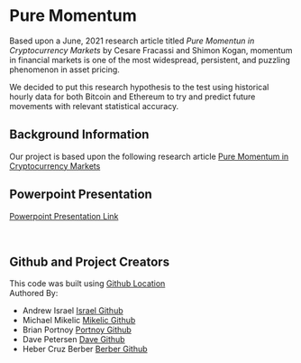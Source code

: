 # Pure Momentum 
Based upon a June, 2021 research article titled *Pure Momentun in Cryptocurrency Markets* by Cesare Fracassi and Shimon Kogan, momentum in financial markets is one of the most widespread, persistent, and puzzling phenomenon in asset pricing.  

We decided to put this research hypothesis to the test using historical hourly data for both Bitcoin and Ethereum to try and predict future movements with relevant statistical accuracy.  

## Background Information
Our project is based upon the following research article [Pure Momentum in Cryptocurrency Markets](https://assets.ctfassets.net/c5bd0wqjc7v0/4RzmvaUG64ixNPXWuZGXbo/7115cc7bef963d2ff5abbacf879f5b1e/SSRN-id4138685.pdf)

## Powerpoint Presentation
[Powerpoint Presentation Link](https://docs.google.com/presentation/d/18NjzrryTQjl3WhjnqxR0_M_2_xWZ1ovKL0NzKaoA3ew/edit#slide=id.g16e1fa2dbff_1_0)

<br>

## Github and Project Creators
This code was built using [Github Location](https://github.com/aisrael17/pure-momentum)
<br>
Authored By:
- Andrew Israel [Israel Github](https://github.com/aisrael17)
- Michael Mikelic [Mikelic Github](https://github.com/michaelmikelic)
- Brian Portnoy [Portnoy Github](https://github.com/mbfm24)
- Dave Petersen [Dave Github](https://github.com/davepetersen)
- Heber Cruz Berber [Berber Github](https://github.com/heberbcruz)
